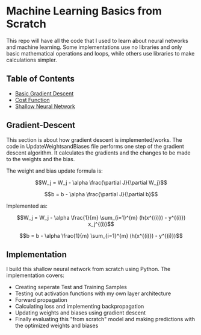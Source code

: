 # Machine Learning Basics from Scratch

This repo will have all the code that I used to learn about neural networks and machine learning. Some implementations use no libraries and only basic mathematical operations and loops, while others use libraries to make calculations simpler.

## Table of Contents

- [Basic Gradient Descent](#gradient-descent)
- [Cost Function](#cost)
- [Shallow Neural Network](#implementation)




## Gradient-Descent

This section is about how gradient descent is implemented/works. The code in UpdateWeightsandBiases file performs one step of the gradient descent algorithm. 
It calculates the gradients and the changes to be made to the weights and the bias.

The weight and bias update formula is:

```math
W_j = W_j - \alpha \frac{\partial J}{\partial W_j}
```
```math
b = b - \alpha \frac{\partial J}{\partial b}
```
Implemented as:
```math
W_j = W_j - \alpha \frac{1}{m} \sum_{i=1}^{m} (h(x^{(i)}) - y^{(i)}) x_j^{(i)}
```
```math
b = b - \alpha \frac{1}{m} \sum_{i=1}^{m} (h(x^{(i)}) - y^{(i)})
```




## Implementation

I build this shallow neural network from scratch using Python. The implementation covers:

- Creating seperate Test and Training Samples
- Testing out activation functions with my own layer architecture
- Forward propagation
- Calculating loss and implementing backpropagation
- Updating weights and biases using gradient descent
- Finally evaluating this "from scratch" model and making predictions with the optimized weights and biases


